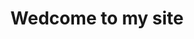 ---
templateKey: index-page
title: Wedcome to my site
image: /img/home-jumbotron2.jpg
heading: 作品集
subheading: developments, lifelog ..
mainpitch:
  title:  Skills used on this site.
  description: >
    Gatsbyjs, Bluma, Sass

description: >-
  ..

intro:
  blurbs:
    - image: /img/react.png
      text: React で APIから Blogデータ を取得し表示しています。
      url: http://static-pages-portfolio.herokuapp.com/react-skeleton-screens/
    - image: /img/vue.png
      text: ショッピングカート by Vuejs
      url: http://static-pages-portfolio.herokuapp.com/vuejs/
    #  /img/coffee.png
    # We sell green and roasted coffee beans that are sourced directly from
    # independent farmers and farm cooperatives. We’re proud to offer a
    # variety of coffee beans grown with great care for the environment and
    # local communities. Check our post or contact us directly for current
    # availability.
    - image: /img/angular.png
      text: Angular2v5
      url: https://angular2v5-tutorial.herokuapp.com/
    - image: /img/ror.png
      text: Rails.v4(2016/10/14)
      url: https://first-rails-20161014.herokuapp.com//
 
  heading: What we offer
  description: >
    Kaldi is the ultimate spot for coffee lovers who want to learn about their
    java’s origin and support the farmers that grew it. We take coffee
    production, roasting and brewing seriously and we’re glad to pass that
    knowledge to anyone. This is an edit via identity...
main:
  heading: Great coffee with no compromises
  description: >
    We hold our coffee to the highest standards from the shrub to the cup.
    That’s why we’re meticulous and transparent about each step of the coffee’s
    journey. We personally visit each farm to make sure the conditions are
    optimal for the plants, farmers and the local environment.
  image1:
    alt: A close-up of a paper filter filled with ground coffee
    image: /img/products-grid3.jpg
  image2:
    alt: A green cup of a coffee on a wooden table
    image: /img/products-grid2.jpg
  image3:
    alt: Coffee beans
    image: /img/products-grid1.jpg
---